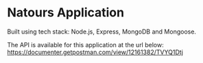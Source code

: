 # Natours Application

Built using tech stack: Node.js, Express, MongoDB and Mongoose.

The API is available for this application at the url below:
https://documenter.getpostman.com/view/12161382/TVYQ1Dtj